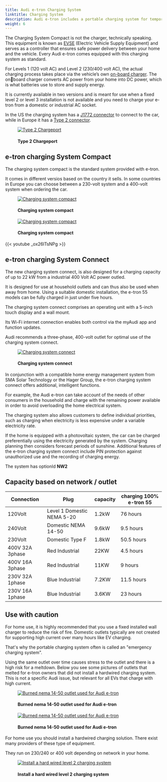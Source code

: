 ```yaml
---
title: Audi e-tron Charging System
linktitle: Charging System
description: Audi e-tron includes a portable charging system for temporary level 1 and level 2 charging.
weight: 6
---
```

<!-- markdownlint-disable MD033 -->

The Charging System Compact is not the charger, technically speaking. This equipment is known as [EVSE](https://en.wikipedia.org/wiki/Charging_station) (Electric Vehicle Supply Equipment) and serves as a
controller that ensures safe power delivery between your home and the vehicle. Every Audi e-tron comes equipped with this charging system as standard.

For Levels 1 (120 volt AC) and Level 2 (230/400 volt AC), the actual charging process takes place via the vehicle’s own [on-board charger](../onboardcharger/). The onboard charger converts AC power from your home into
DC power, which is what batteries use to store and supply energy.

It is currently available in two versions and is meant for use when a fixed level 2 or level 3 installation is not available and you need to charge your e-tron from a domestic or industrial AC socket.

In the US the charging system has a [J1772 connector](https://en.wikipedia.org/wiki/SAE_J1772) to connect to the car, while in Europe it has a [Type 2 connector](https://en.wikipedia.org/wiki/Type_2_connector).

<figure>
    <a href="https://media.electrichasgoneaudi.net/multimedia/models/e-tron/technology/chargingsystem/chargeport_left.jpg">
        <img src="https://media.electrichasgoneaudi.net/multimedia/models/e-tron/technology/chargingsystem/chargeport_left.jpg"
        alt="Type 2 Chargeport" title="Type 2 Chargeport">
    </a>
    <figcaption><h4>Type 2 Chargeport</h4></figcaption>
</figure>

## e-tron charging System Compact

The charging system compact is the standard system provided with e-tron.

It comes in different versios based on the country it sells. In some countries in Europe you can choose
between a 230-volt system and a 400-volt system when ordering the car.

<figure>
    <a href="https://media.electrichasgoneaudi.net/multimedia/models/e-tron/technology/chargingsystem/chargingsystemcompact2.jpg">
        <img src="https://media.electrichasgoneaudi.net/multimedia/models/e-tron/technology/chargingsystem/chargingsystemcompact2s.jpg"
        alt="Charging system compact" title="Charging system compact">
    </a>
    <figcaption><h4>Charging system compact</h4></figcaption>
</figure>

<figure>
    <a href="https://media.electrichasgoneaudi.net/multimedia/models/e-tron/technology/chargingsystem/chargingsystemcompact.jpg">
        <img src="https://media.electrichasgoneaudi.net/multimedia/models/e-tron/technology/chargingsystem/chargingsystemcompacts.jpg"
        alt="Charging system compact" title="Charging system compact">
    </a>
    <figcaption><h4>Charging system compact</h4></figcaption>
</figure>

{{< youtube _ox26lTsNPg >}}

## e-tron charging System Connect

The new charging system connect, is also designed for a charging capacity of up to 22 kW from a industrial 400 Volt AC power outled.

It is designed for use at household outlets and can thus also be used when away from home. Using a suitable domestic installation, the e-tron 55 models can be fully charged in just under five hours.

The charging system connect comprises an operating unit with a 5-inch touch display and a wall mount.

Its Wi-Fi internet connection enables both control via the myAudi app and function updates.

Audi recommends a three-phase, 400-volt outlet for optimal use of the charging system connect.

<figure>
    <a href="https://media.electrichasgoneaudi.net/multimedia/models/e-tron/technology/chargingsystem/chargingsystemconnect.jpg">
        <img src="https://media.electrichasgoneaudi.net/multimedia/models/e-tron/technology/chargingsystem/chargingsystemconnects.jpg"
        alt="Charging system connect" title="Charging system connect">
    </a>
    <figcaption><h4>Charging system connect</h4></figcaption>
</figure>

In conjunction with a compatible home energy management system from SMA Solar Technology or the Hager Group, the e-tron charging system connect offers additional, intelligent functions.

For example, the Audi e-tron can take account of the needs of other consumers in the household and charge with the remaining power available in order to avoid overloading the home electrical system.

The charging system also allows customers to define individual priorities, such as charging when electricity is less expensive under a variable electricity rate.

If the home is equipped with a photovoltaic system, the car can be charged preferentially using the electricity generated by the system. Charging planning then considers forecast periods of sunshine.
Additional features of the e-tron charging system connect include PIN protection against unauthorized use and the recording of charging energy.

The system has optionId **NW2**

## Capacity based on network / outlet

| Connection | Plug  | capacity | charging 100%  e-tron 55 |
| ------| ------| ---- |------- |
| 120Volt | Level 1 Domestic NEMA 5-20 | 1.2kW |  76 hours |
| 240Volt | Domestic NEMA 14-50 | 9.6kW |  9.5 hours |
| 230Volt | Domestic Type F | 1.8kW |  50.5 hours |
| 400V 32A 3phase | Red Industrial |  22KW | 4.5 hours |
| 400V 16A 3phase | Red Industrial |  11KW | 9 hours |
| 230V 32A 1phase | Blue Industrial |  7.2KW | 11.5 hours |
| 230V 16A 1phase | Blue Industrial |  3.6KW | 23 hours |

## Use with caution

For home use, it is highly recommended  that you use a fixed installed wall charger to reduce the risk of fire. Domestic outlets typically are not created for supporting high current over many hours like EV charging.

That's why the portable charging system often is called an "emergency charging system".

Using the same outlet over time causes stress to the outlet and there is a high risk for a meltdown. Below you see some pictures of outlets that melted for e-tron owners that did not
install a hardwired charging system. This is not a specific Audi issue, but relevant for all EVs that charge with high current.

<figure>
    <a href="https://media.electrichasgoneaudi.net/multimedia/models/e-tron/technology/chargingsystem/burned_nema_14_50.jpg">
        <img src="https://media.electrichasgoneaudi.net/multimedia/models/e-tron/technology/chargingsystem/burned_nema_14_50s.jpg"
        alt="Burned nema 14-50 outlet used for Audi e-tron" title="Burned nema 14-50 outlet used for Audi e-tron">
    </a>
    <figcaption><h4>Burned nema 14-50 outlet used for Audi e-tron</h4></figcaption>
</figure>

<figure>
    <a href="https://media.electrichasgoneaudi.net/multimedia/models/e-tron/technology/chargingsystem/burned_nema_14_50_2.jpg">
        <img src="https://media.electrichasgoneaudi.net/multimedia/models/e-tron/technology/chargingsystem/burned_nema_14_50_2s.jpg"
        alt="Burned nema 14-50 outlet used for Audi e-tron" title="Burned nema 14-50 outlet used for Audi e-tron">
    </a>
    <figcaption><h4>Burned nema 14-50 outlet used for Audi e-tron</h4></figcaption>
</figure>

For home use you should install a hardwired charging solution. There exist many providers of these type of equipment.

They run on 230/240 or 400 volt depending on network in your home.

<figure>
    <a href="https://media.electrichasgoneaudi.net/multimedia/models/e-tron/technology/chargingsystem/wallbox.jpg">
        <img src="https://media.electrichasgoneaudi.net/multimedia/models/e-tron/technology/chargingsystem/wallboxs.jpg"
        alt="Install a hard wired level 2 charging system" title="Install a hard wired level 2 charging system">
    </a>
    <figcaption><h4>Install a hard wired level 2 charging system</h4></figcaption>
</figure>